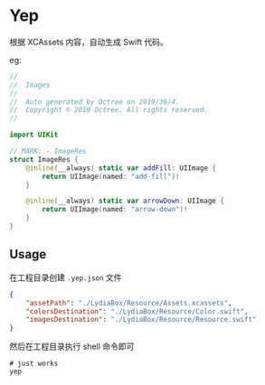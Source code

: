 # Yep



根据 XCAssets 内容，自动生成 Swift 代码。



eg:

```swift
//
//  Images
//
//  Auto generated by Octree on 2019/36/4.
//  Copyright © 2019 Octree. All rights reserved.
//

import UIKit

// MARK: - ImageRes
struct ImageRes {
    @inline(__always) static var addFill: UIImage {
        return UIImage(named: "add-fill")!
    }

    @inline(__always) static var arrowDown: UIImage {
        return UIImage(named: "arrow-down")!
    }
}
```



## Usage

在工程目录创建 `.yep.json` 文件



```json
{
    "assetPath": "./LydiaBox/Resource/Assets.xcassets",
    "colorsDestination": "./LydiaBox/Resource/Color.swift",
    "imagesDestination": "./LydiaBox/Resource/Resource.swift"
}
```



然后在工程目录执行 shell 命令即可

```shell
# just works
yep
```

